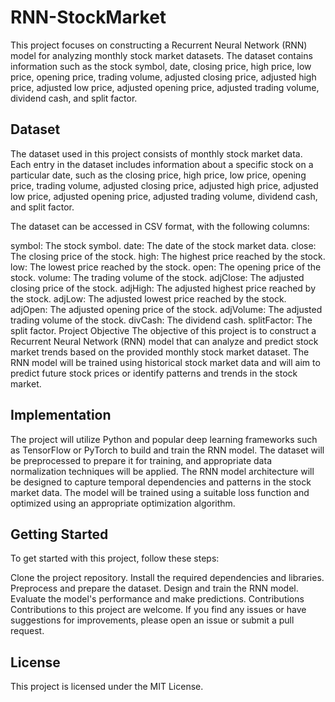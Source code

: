 # RNN-StockMarket
This project focuses on constructing a Recurrent Neural Network (RNN) model for analyzing monthly stock market datasets. The dataset contains information such as the stock symbol, date, closing price, high price, low price, opening price, trading volume, adjusted closing price, adjusted high price, adjusted low price, adjusted opening price, adjusted trading volume, dividend cash, and split factor.

## Dataset
The dataset used in this project consists of monthly stock market data. Each entry in the dataset includes information about a specific stock on a particular date, such as the closing price, high price, low price, opening price, trading volume, adjusted closing price, adjusted high price, adjusted low price, adjusted opening price, adjusted trading volume, dividend cash, and split factor.

The dataset can be accessed in CSV format, with the following columns:

symbol: The stock symbol.
date: The date of the stock market data.
close: The closing price of the stock.
high: The highest price reached by the stock.
low: The lowest price reached by the stock.
open: The opening price of the stock.
volume: The trading volume of the stock.
adjClose: The adjusted closing price of the stock.
adjHigh: The adjusted highest price reached by the stock.
adjLow: The adjusted lowest price reached by the stock.
adjOpen: The adjusted opening price of the stock.
adjVolume: The adjusted trading volume of the stock.
divCash: The dividend cash.
splitFactor: The split factor.
Project Objective
The objective of this project is to construct a Recurrent Neural Network (RNN) model that can analyze and predict stock market trends based on the provided monthly stock market dataset. The RNN model will be trained using historical stock market data and will aim to predict future stock prices or identify patterns and trends in the stock market.

## Implementation
The project will utilize Python and popular deep learning frameworks such as TensorFlow or PyTorch to build and train the RNN model. The dataset will be preprocessed to prepare it for training, and appropriate data normalization techniques will be applied. The RNN model architecture will be designed to capture temporal dependencies and patterns in the stock market data. The model will be trained using a suitable loss function and optimized using an appropriate optimization algorithm.

## Getting Started
To get started with this project, follow these steps:

Clone the project repository.
Install the required dependencies and libraries.
Preprocess and prepare the dataset.
Design and train the RNN model.
Evaluate the model's performance and make predictions.
Contributions
Contributions to this project are welcome. If you find any issues or have suggestions for improvements, please open an issue or submit a pull request.

## License
This project is licensed under the MIT License.
